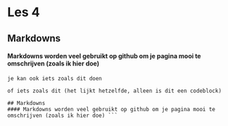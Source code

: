 # Les 4
## Markdowns

#### Markdowns worden veel gebruikt op github om je pagina mooi te omschrijven (zoals ik hier doe)

` je kan ook iets zoals dit doen `


` of iets zoals dit (het lijkt hetzelfde, alleen is dit een codeblock) `

``` # Les 4 
## Markdowns 
#### Markdowns worden veel gebruikt op github om je pagina mooi te omschrijven (zoals ik hier doe) ```